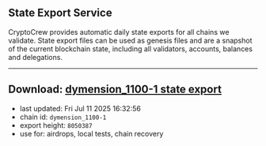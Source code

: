 ## State Export Service
CryptoCrew provides automatic daily state exports for all chains we validate. State export files can be used as genesis files and are a snapshot of the current blockchain state, including all validators, accounts, balances and delegations.

---
**Download: [dymension_1100-1 state export](https://dl-eu2.ccvalidators.com/SERVICE/dymension/dymension_1100-1_export_8050387.json)**
---

- last updated: Fri Jul 11 2025 16:32:56
- chain id: `dymension_1100-1`
- export height: `8050387`
- use for: airdrops, local tests, chain recovery
